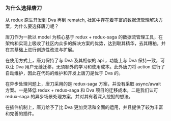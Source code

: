 ### 为什么选择唐刀

从 redux 原生开发到 Dva 再到 rematch, 社区中存在着丰富的数据流管理解决方案，为什么要选择唐刀呢？

唐刀作为一款以 model 为核心基于 redux + redux-saga 的数据流管理工具，在架构和实现上吸收了社区内众多的解决方案的优势，达到取其精华，去其糟粕，并在其基础上进行创造性改进与扩展。

在使用方式上，唐刀保持了与 Dva 及其相似的 api ，功能上与 Dva 保持一致，可以让 Dva 用户无缝迁移，无须额外的学习和使用成本。此外唐刀将 action 进行了自动维护，因此在代码的维护和开发上唐刀是优于 Dva 的。

在异步处理问题上，唐刀采用的是 redux-saga 方案，并没有采取 async/await 方案。一是降低 redux + redux-saga 和 Dva 项目的迁移成本，二是我们认可 redux-saga 的异步场景处理方案，并对其有着深入挖掘的想法。

在插件机制上，唐刀给予了比 Dva 更加灵活和全面的运用，并且提供了较为丰富和完善的插件。